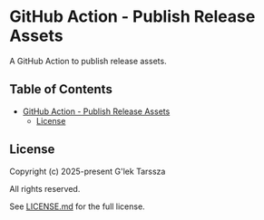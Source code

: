 # GitHub Action - Publish Release Assets #

A GitHub Action to publish release assets.

<!-- omit in toc -->
## Table of Contents ##

* [GitHub Action - Publish Release Assets](#github-action---publish-release-assets)
    * [License](#license)

## License ##

Copyright (c) 2025-present G'lek Tarssza

All rights reserved.

See [LICENSE.md](LICENSE.md) for the full license.
